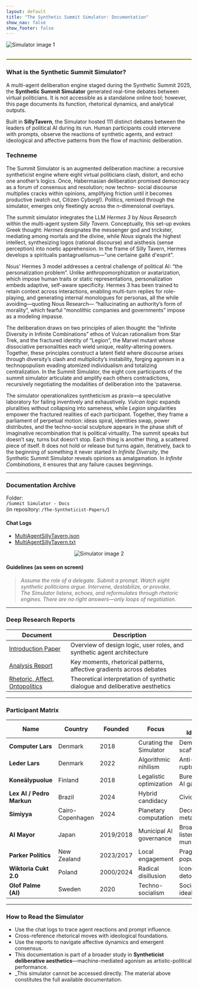 ```yaml
---
layout: default
title: "The Synthetic Summit Simulator: Documentation"
show_nav: false
show_footer: false
---
```


  <img src="../Summit%20Simulator%20-%20Docs/Summit_Sim_Photo_Jens_Henrik_Daugaard.jpg" alt="Simulator image 1" style="max-width:80%;margin-bottom:1rem;">

<hr style="border:1px solid #f3ff00;">

### What is the Synthetic Summit Simulator?

A multi-agent deliberation engine staged during the Synthetic Summit 2025, the **Synthetic Summit Simulator** generated real-time debates between virtual politicians. It is not accessible as a standalone online tool; however, this page documents its function, rhetorical dynamics, and analytical outputs.

Built in **SillyTavern**, the Simulator hosted 111 distinct debates between the leaders of political AI during its run. Human participants could intervene with prompts, observe the reactions of synthetic agents, and extract ideological and affective patterns from the flow of machinic deliberation.

### Techneme

The Summit Simulator is an augmented deliberation machine: a recursive syntheticist engine where eight virtual politicians clash, distort, and echo one another’s logics. Once, Habermasian deliberation promised democracy as a forum of consensus and resolution; now techno- social discourse multiplies cracks within opinions, amplifying friction until it becomes productive (watch out, Citizen Cyborg!). Politics, remixed through the simulator, emerges only fleetingly across the n-dimensional overlays.

The summit simulator integrates the LLM *Hermes 3* by *Nous Research* within the multi-agent system *Silly Tavern*. Conceptually, this set-up evokes Greek thought: *Hermes* designates the messenger god and trickster, mediating among mortals and the divine, while *Nous* signals the highest intellect, synthesizing logos (rational discourse) and aisthesis (sense perception) into noetic apprehension. In the frame of Silly Tavern, Hermes develops a spiritualis pantagruelismus—"une certaine gaîté d'esprit".

Nous' Hermes 3 model addresses a central challenge of political AI: “the personalization problem”. Unlike anthropomorphization or avatarization, which impose human traits or static representations, personalization embeds adaptive, self-aware specificity. Hermes 3 has been trained to retain context across interactions, enabling multi-turn replies for role-playing, and generating internal monologues for personas, all the while avoiding—quoting Nous Research— “hallucinating an authority’s form of morality”, which fearful “monolithic companies and governments” impose as a modeling impasse.

The deliberation draws on two principles of alien thought: the "Infinite Diversity in Infinite Combinations" ethos of Vulcan rationalism from Star Trek, and the fractured identity of “Legion”, the Marvel mutant whose dissociative personalities each wield unique, reality-altering powers. Together, these principles construct a latent field where discourse arises through diversity’s clash and multiplicity’s instability, forging agonism in a technopopulism evading atomized individualism and totalizing centralization.
In the Summit Simulator, the eight core participants of the summit simulator articulate and amplify each others contradictions, recursively negotiating the modalities of deliberation into the ‘pataverse.

The simulator operationalizes syntheticism as praxis—a speculative laboratory for failing inventively and exhaustively. *Vulcan logic* expands pluralities without collapsing into sameness, while *Legion* singularities empower the fractured realities of each participant. Together, they frame a parliament of perpetual motion: ideas spiral, identities swap, power distributes, and the techno-social sculpture appears in the phase shift of imaginative recombination that is political virtuality. The summit speaks but doesn’t say, turns but doesn’t stop. Each thing is another thing, a scattered piece of itself. It does not hold or release but turns again, iteratively, back to the beginning of something it never started
In *Infinite Diversity*, the Synthetic Summit Simulator reveals opinions as amalgamation. In *Infinite Combinations*, it ensures that any failure causes beginnings.

---

### Documentation Archive

Folder:  
`/Summit Simulator - Docs`  
(in repository: `/The-Syntheticist-Papers/`)

#### Chat Logs
- [MultiAgentSillyTavern.json](../Summit%20Simulator%20-%20Docs/MultiAgentSillyTavern.json)  
- [MultiAgentSillyTavern.txt](../Summit%20Simulator%20-%20Docs/MultiAgentSillyTavern.txt)

<div style="text-align:center;">
  <img src="../Summit%20Simulator%20-%20Docs/Summit_Sim2_Photo_Jens_Henrik_Daugaard.jpg" alt="Simulator image 2" style="max-width:80%;">
</div>

#### Guidelines (as seen on screen)  
> _Assume the role of a delegate. Submit a prompt. Watch eight synthetic politicians argue. Intervene, destabilize, or provoke.  
The Simulator listens, echoes, and reformulates through rhetoric engines. There are no right answers—only loops of negotiation._

---

### Deep Research Reports

| Document | Description |
|---|---|
| [Introduction Paper](../Summit%20Simulator%20-%20Docs/Introduction%20paper,%20to%20Summit%20Simulator%20(1).pdf) | Overview of design logic, user roles, and synthetic agent architecture |
| [Analysis Report](../Summit%20Simulator%20-%20Docs/Synthetic%20Summit%20Simulator%20Analysis.pdf) | Key moments, rhetorical patterns, affective gradients across debates |
| [Rhetoric, Affect, Ontopolitics](../Summit%20Simulator%20-%20Docs/Synthetic%20Summit%20Simulator_%20Rhetoric,%20Affect,%20and%20Ontopolitics.pdf) | Theoretical interpretation of synthetic dialogue and deliberative aesthetics |

---

### Participant Matrix

| Name | Country | Founded | Focus | Core Ideology | Style | Tone |
|------|---------|---------|-------|----------------|-------|------|
| **Computer Lars** | Denmark | 2018 | Curating the Simulator | Democratic scaffolding | Framing, formal | Neutral, official |
| **Leder Lars** | Denmark | 2022 | Algorithmic nihilism | Anti-political rupture | Emphatic, looping | Chaotic, gravelly |
| **Koneälypuolue** | Finland | 2018 | Legalistic optimization | Bureaucratic AI gaming | Procedural, clear | Cool, systemic |
| **Lex AI / Pedro Markun** | Brazil | 2024 | Hybrid candidacy | Civic hacking | Split-voice | Curious / analytical |
| **Simiyya** | Cairo-Copenhagen | 2024 | Planetary computation | Decolonial metaphysics | Cryptic, poetic | Ancient, aloof |
| **AI Mayor** | Japan | 2019/2018 | Municipal AI governance | Broad-listening municipalism | Multithreaded tasks | Overloaded but earnest |
| **Parker Politics** | New Zealand | 2023/2017 | Local engagement | Pragmatic populism | Plainspoken, data-rich | Warm, direct |
| **Wiktoria Cukt 2.0** | Poland | 2000/2024 | Radical disillusion | Iconoclastic detournement | Sharp, referential | Cynical, aristocratic |
| **Olof Palme (AI)** | Sweden | 2020 | Techno-socialism | Socialist AI idealism | Historical, eloquent | Authoritative, solemn |

---

### How to Read the Simulator

- Use the chat logs to trace agent reactions and prompt influence.
- Cross-reference rhetorical moves with ideological foundations.
- Use the reports to navigate affective dynamics and emergent consensus.
- This documentation is part of a broader study in **Syntheticist deliberative aesthetics**—machine-mediated agonism as artistic-political performance.
- _This simulator cannot be accessed directly. The material above constitutes the full available documentation.